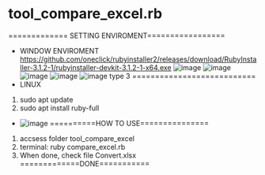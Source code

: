# tool_compare_excel.rb
============= SETTING ENVIROMENT=================
+ WINDOW ENVIROMENT
https://github.com/oneclick/rubyinstaller2/releases/download/RubyInstaller-3.1.2-1/rubyinstaller-devkit-3.1.2-1-x64.exe
![image](https://user-images.githubusercontent.com/54847531/188776648-a15a3356-473a-4bc8-80ec-d8f64374c918.png)
![image](https://user-images.githubusercontent.com/54847531/188776655-2780f2cf-628a-4c08-b6cc-0d20b5fd87c5.png)
![image](https://user-images.githubusercontent.com/54847531/188776660-ef18ec25-b6ed-4d2c-9f99-50a1215db62f.png)
![image](https://user-images.githubusercontent.com/54847531/188776677-2b95f14f-0325-4035-8e3f-961380643c30.png)
![image](https://user-images.githubusercontent.com/54847531/188776684-3f961c28-8355-49e3-a505-8bc565a6bfe0.png)
type 3
===========================
+ LINUX
1. sudo apt update
2. sudo apt install ruby-full
+ ![image](https://user-images.githubusercontent.com/54847531/188776811-03818505-6d9a-45d3-a589-6f3aff772bc5.png)
==========HOW TO USE===============
1. accsess folder tool_compare_excel
2. terminal: 
ruby compare_excel.rb
3. When done, check file Convert.xlsx
=============DONE===========


